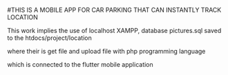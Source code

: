 #THIS IS A MOBILE APP FOR CAR PARKING THAT CAN INSTANTLY TRACK LOCATION

This work implies the use of localhost XAMPP, database pictures.sql saved to the htdocs/project/location

where their is get file and upload file with php programming language

which is connected to the flutter mobile application
